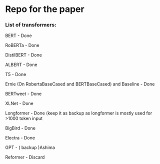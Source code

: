 # Repo for the paper

### List of transformers:


BERT - Done


RoBERTa - Done 


DistilBERT - Done


ALBERT - Done


T5 - Done


Ernie (On RobertaBaseCased and BERTBaseCased) and Baseline - Done


BERTweet - Done


XLNet - Done


Longformer - Done (keep it as backup as longformer is mostly used for >1000 token input


BigBird - Done


Electra - Done


GPT - ( backup )Ashima


Reformer - Discard




